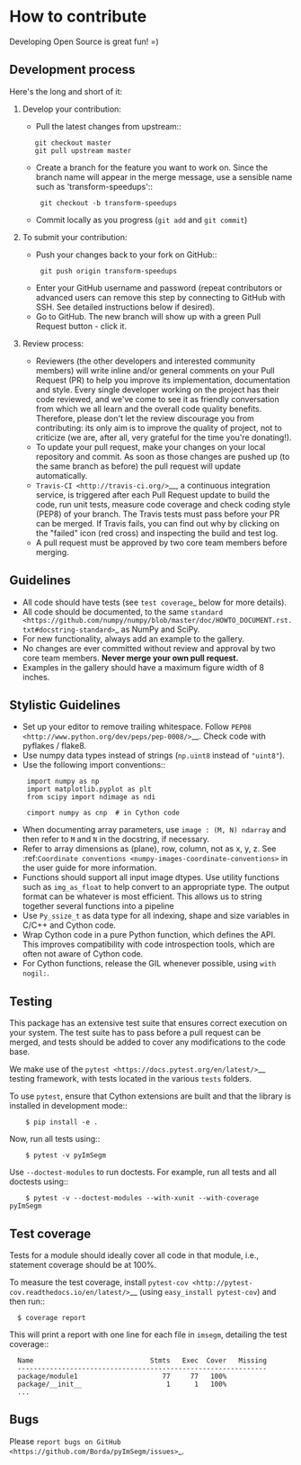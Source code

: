 # How to contribute

Developing Open Source is great fun! =)

## Development process

Here's the long and short of it:

1. Develop your contribution:
   * Pull the latest changes from upstream::
   ```
      git checkout master
      git pull upstream master
   ```
   * Create a branch for the feature you want to work on. Since the branch name will appear in the merge message, use a sensible name such as 'transform-speedups'::
     ```
      git checkout -b transform-speedups
     ```
   * Commit locally as you progress (``git add`` and ``git commit``)
1. To submit your contribution:

   * Push your changes back to your fork on GitHub::
     ```
      git push origin transform-speedups
     ```
   * Enter your GitHub username and password (repeat contributors or advanced users can remove this step by connecting to GitHub with SSH. See detailed instructions below if desired).
   * Go to GitHub. The new branch will show up with a green Pull Request  button - click it.
1. Review process:
   * Reviewers (the other developers and interested community members) will write inline and/or general comments on your Pull Request (PR) to help you improve its implementation, documentation and style.  Every single developer working on the project has their code reviewed, and we've come to see it as friendly conversation from which we all learn and the overall code quality benefits.  Therefore, please don't let the review discourage you from contributing: its only aim is to improve the quality of project, not to criticize (we are, after all, very grateful for the time you're donating!).
   * To update your pull request, make your changes on your local repository and commit. As soon as those changes are pushed up (to the same branch as before) the pull request will update automatically.
   * `Travis-CI <http://travis-ci.org/>`__, a continuous integration service, is triggered after each Pull Request update to build the code, run unit tests, measure code coverage and check coding style (PEP8) of your branch. The Travis tests must pass before your PR can be merged. If Travis fails, you can find out why by clicking on the "failed" icon (red cross) and inspecting the build and test log.
   * A pull request must be approved by two core team members before merging.

## Guidelines

* All code should have tests (see `test coverage`_ below for more details).
* All code should be documented, to the same
  `standard <https://github.com/numpy/numpy/blob/master/doc/HOWTO_DOCUMENT.rst.txt#docstring-standard>`_ as NumPy and SciPy.
* For new functionality, always add an example to the gallery.
* No changes are ever committed without review and approval by two core team members. **Never merge your own pull request.**
* Examples in the gallery should have a maximum figure width of 8 inches.


## Stylistic Guidelines

* Set up your editor to remove trailing whitespace.  Follow `PEP08 <http://www.python.org/dev/peps/pep-0008/>`__.  Check code with pyflakes / flake8.
* Use numpy data types instead of strings (``np.uint8`` instead of ``"uint8"``).
* Use the following import conventions::
  ```
   import numpy as np
   import matplotlib.pyplot as plt
   from scipy import ndimage as ndi

   cimport numpy as cnp  # in Cython code
  ```
* When documenting array parameters, use ``image : (M, N) ndarray`` and then refer to ``M`` and ``N`` in the docstring, if necessary.
* Refer to array dimensions as (plane), row, column, not as x, y, z. See :ref:`Coordinate conventions <numpy-images-coordinate-conventions>` in the user guide for more information.
* Functions should support all input image dtypes.  Use utility functions such as ``img_as_float`` to help convert to an appropriate type.  The output format can be whatever is most efficient.  This allows us to string together several functions into a pipeline
* Use ``Py_ssize_t`` as data type for all indexing, shape and size variables in C/C++ and Cython code.
* Wrap Cython code in a pure Python function, which defines the API. This improves compatibility with code introspection tools, which are often not aware of Cython code.
* For Cython functions, release the GIL whenever possible, using ``with nogil:``.


## Testing

This package has an extensive test suite that ensures correct execution on your system.  The test suite has to pass before a pull request can be merged, and tests should be added to cover any modifications to the code base.

We make use of the `pytest <https://docs.pytest.org/en/latest/>`__ testing framework, with tests located in the various ``tests`` folders.

To use ``pytest``, ensure that Cython extensions are built and that
the library is installed in development mode::
```
    $ pip install -e .
```
Now, run all tests using::
```
    $ pytest -v pyImSegm
```
Use ``--doctest-modules`` to run doctests.
For example, run all tests and all doctests using::
```
    $ pytest -v --doctest-modules --with-xunit --with-coverage pyImSegm
```

## Test coverage

Tests for a module should ideally cover all code in that module, i.e., statement coverage should be at 100%.

To measure the test coverage, install `pytest-cov <http://pytest-cov.readthedocs.io/en/latest/>`__ (using ``easy_install pytest-cov``) and then run::
```
  $ coverage report
```
This will print a report with one line for each file in `imsegm`,
detailing the test coverage::
```
  Name                             Stmts   Exec  Cover   Missing
  --------------------------------------------------------------
  package/module1                     77     77   100%
  package/__init__                     1      1   100%
  ...
```

## Bugs

Please `report bugs on GitHub <https://github.com/Borda/pyImSegm/issues>`_.
